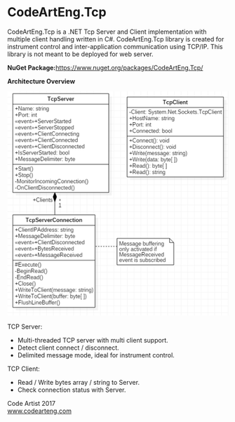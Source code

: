 # CodeArtEng.Tcp
CodeArtEng.Tcp is a .NET Tcp Server and Client implementation with multiple client handling written in C#.
CodeArtEng.Tcp library is created for instrument control and inter-application communication using TCP/IP.
This library is not meant to be deployed for web server.

<b>NuGet Package:</b>https://www.nuget.org/packages/CodeArtEng.Tcp/

<b>Architecture Overview</b>

![alt text](https://github.com/Code-Artist/CodeArtEng.Tcp/blob/master/Doc/ClassDiagram.PNG)

TCP Server:
- Multi-threaded TCP server with multi client support.
- Detect client connect / disconnect.
- Delimited message mode, ideal for instrument control.

TCP Client: 
- Read / Write bytes array / string to Server.
- Check connection status with Server.

Code Artist 2017  
www.codearteng.com

